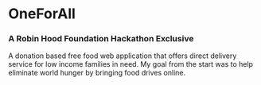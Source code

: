 # OneForAll

### A Robin Hood Foundation Hackathon Exclusive 

A donation based free food web application that offers direct delivery service for low income families in need.
My goal from the start was to help eliminate world hunger by bringing food drives online. 
